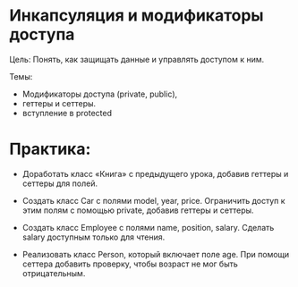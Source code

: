 # Инкапсуляция и модификаторы доступа

Цель: Понять, как защищать данные и управлять доступом к ним.

Темы: 
* Модификаторы доступа (private, public), 
* геттеры и сеттеры.
* вступление в protected

# Практика: 

* Доработать класс «Книга» с предыдущего урока, добавив геттеры и сеттеры для полей.

* Создать класс Car с полями model, year, price. Ограничить доступ к этим полям с помощью private, добавив геттеры и сеттеры.
* Создать класс Employee с полями name, position, salary. Сделать salary доступным только для чтения.
* Реализовать класс Person, который включает поле age. При помощи сеттера добавить проверку, чтобы возраст не мог быть отрицательным.